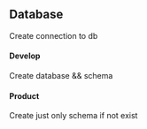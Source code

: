 ## Database
Create connection to db

#### Develop
Create database && schema

#### Product
Create just only schema if not exist
